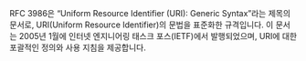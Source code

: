 RFC 3986은 “Uniform Resource Identifier (URI): Generic Syntax”라는 제목의 문서로, URI(Uniform Resource Identifier)의 문법을 표준화한 규격입니다. 이 문서는 2005년 1월에 인터넷 엔지니어링 태스크 포스(IETF)에서 발행되었으며, URI에 대한 포괄적인 정의와 사용 지침을 제공합니다.